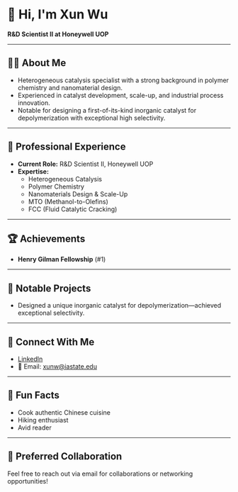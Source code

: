 # 👋 Hi, I'm Xun Wu

**R&D Scientist II at Honeywell UOP**

---

## 👨‍🔬 About Me

- Heterogeneous catalysis specialist with a strong background in polymer chemistry and nanomaterial design.
- Experienced in catalyst development, scale-up, and industrial process innovation.
- Notable for designing a first-of-its-kind inorganic catalyst for depolymerization with exceptional high selectivity.

---

## 💼 Professional Experience

- **Current Role:** R&D Scientist II, Honeywell UOP
- **Expertise:**  
  - Heterogeneous Catalysis  
  - Polymer Chemistry  
  - Nanomaterials Design & Scale-Up  
  - MTO (Methanol-to-Olefins)  
  - FCC (Fluid Catalytic Cracking)  

---

## 🏆 Achievements

- **Henry Gilman Fellowship** (#1)

---

## 🌟 Notable Projects

- Designed a unique inorganic catalyst for depolymerization—achieved exceptional selectivity.

---

## 🔗 Connect With Me

- [LinkedIn](https://www.linkedin.com/in/xun-wu-7643b120a/)
- 📧 Email: xunw@iastate.edu

---

## 🎲 Fun Facts

- Cook authentic Chinese cuisine
- Hiking enthusiast
- Avid reader

---

## 🤝 Preferred Collaboration

Feel free to reach out via email for collaborations or networking opportunities!

